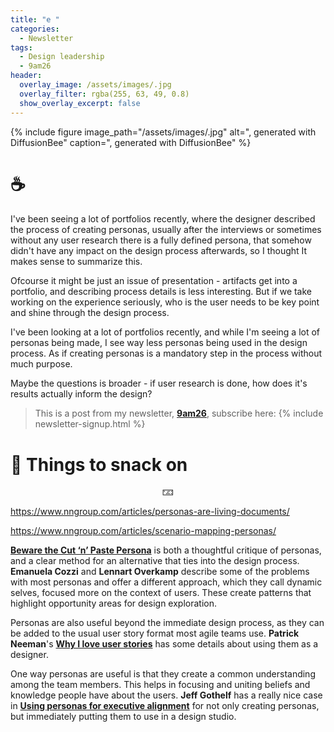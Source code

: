 ```yaml
---
title: "e "
categories:
  - Newsletter
tags:
  - Design leadership
  - 9am26
header:
  overlay_image: /assets/images/.jpg
  overlay_filter: rgba(255, 63, 49, 0.8)
  show_overlay_excerpt: false
---
```



{% include figure image_path="/assets/images/.jpg" alt=", generated with DiffusionBee" caption=", generated with DiffusionBee" %}

# ☕

I've been seeing a lot of portfolios recently, where the designer described the process of creating personas, usually after the interviews or sometimes without any user research there is a fully defined persona, that somehow didn't have any impact on the design process afterwards, so I thought It makes sense to summarize this.

Ofcourse it might be just an issue of presentation - artifacts get into a portfolio, and describing process details is less interesting. But if we take working on the experience seriously, who is the user needs to be key point and shine through the design process.

I've been looking at a lot of portfolios recently, and while I'm seeing a lot of personas being made, I see way less personas being used in the design process. As if creating personas is a mandatory step in the process without much purpose. 

Maybe the questions is broader - if user research is done, how does it's results actually inform the design?

> This is a post from my newsletter, **[9am26](https://polgarp.com/categories/newsletter/)**, subscribe here:
> {% include newsletter-signup.html %}

# 🍪 Things to snack on

<p style="text-align: center;">🁃</p>

https://www.nngroup.com/articles/personas-are-living-documents/

https://www.nngroup.com/articles/scenario-mapping-personas/

[**Beware the Cut ‘n’ Paste Persona**](https://alistapart.com/article/beware-the-cut-n-paste-persona/) is both a thoughtful critique of personas, and a clear method for an alternative that ties into the design process. **Emanuela Cozzi** and **Lennart Overkamp** describe some of the problems with most personas and offer a different approach, which they call dynamic selves, focused more on the context of users. These create patterns that highlight opportunity areas for design exploration. 

Personas are also useful beyond the immediate design process, as they can be added to the usual user story format most agile teams use. **Patrick Neeman**'s [**Why I love user stories**](https://www.usabilitycounts.com/2013/10/11/why-i-love-user-stories/) has some details about using them as a designer.

One way personas are useful is that they create a common understanding among the team members. This helps in focusing and uniting beliefs and knowledge people have about the users. **Jeff Gothelf** has a really nice case in [**Using personas for executive alignment**](https://jeffgothelf.com/blog/using-personas-for-executive-alignment/) for not only creating personas, but immediately putting them to use in a design studio.